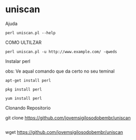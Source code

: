 # uniscan


 Ajuda

```
perl uniscan.pl --help
```

COMO ULTILZAR

```
perl uniscan.pl -u http://www.example.com/ -qweds
```

Instalar perl

obs: Ve aqual comando que da certo no seu teminal

```
apt-get install perl
```

```
pkg install perl
```

```
yum install perl
```

Clonando Repositorio

git clone https://github.com/jovemsigilosodobembr/uniscan
```

```
wget https://github.com/jovemsigilosodobembr/uniscan
```
